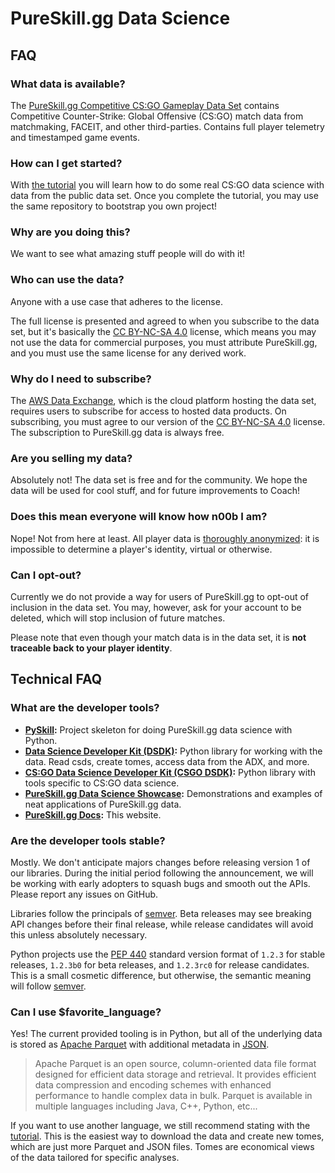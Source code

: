 # PureSkill.gg Data Science

## FAQ

### What data is available?

The [PureSkill.gg Competitive CS:GO Gameplay Data Set] contains
Competitive Counter-Strike: Global Offensive (CS:GO) match data
from matchmaking, FACEIT, and other third-parties.
Contains full player telemetry and timestamped game events.

### How can I get started?

With [the tutorial][tutorial] you will learn how to do some real
CS:GO data science with data from the public data set.
Once you complete the tutorial, you may use the same repository to bootstrap you own project!

### Why are you doing this?

We want to see what amazing stuff people will do with it!

### Who can use the data?

Anyone with a use case that adheres to the license.

The full license is presented and agreed to when you subscribe to the data set,
but it's basically the [CC BY-NC-SA 4.0] license, which means you
may not use the data for commercial purposes, you must attribute PureSkill.gg,
and you must use the same license for any derived work.

### Why do I need to subscribe?

The [AWS Data Exchange], which is the cloud platform hosting the data set,
requires users to subscribe for access to hosted data products.
On subscribing, you must agree to our version of the [CC BY-NC-SA 4.0] license.
The subscription to PureSkill.gg data is always free.

### Are you selling my data?

Absolutely not!
The data set is free and for the community.
We hope the data will be used for cool stuff,
and for future improvements to Coach!

### Does this mean everyone will know how n00b I am?

Nope! Not from here at least.
All player data is [thoroughly anonymized][anonymization]:
it is impossible to determine a player's identity, virtual or otherwise.

### Can I opt-out?

Currently we do not provide a way for users of PureSkill.gg to opt-out
of inclusion in the data set.
You may, however, ask for your account to be deleted,
which will stop inclusion of future matches.

Please note that even though your match data is
in the data set, it is **not traceable back to your player identity**.

## Technical FAQ

### What are the developer tools?

- **[PySkill][makenew-pyskill]:**
  Project skeleton for doing PureSkill.gg data science with Python.
- **[Data Science Developer Kit (DSDK)][dsdk]:**
  Python library for working with the data.
  Read csds, create tomes, access data from the ADX, and more.
- **[CS:GO Data Science Developer Kit (CSGO DSDK)][csgo-dsdk]:**
  Python library with tools specific to CS:GO data science.
- **[PureSkill.gg Data Science Showcase][datascience-showcase]:**
  Demonstrations and examples of neat applications of PureSkill.gg data.
- **[PureSkill.gg Docs][docs]:**
  This website.

### Are the developer tools stable?

Mostly.
We don't anticipate majors changes before releasing version 1 of our libraries.
During the initial period following the announcement, we will be working
with early adopters to squash bugs and smooth out the APIs.
Please report any issues on GitHub.

Libraries follow the principals of [semver].
Beta releases may see breaking API changes before their final release, while release candidates
will avoid this unless absolutely necessary.

Python projects use the [PEP 440] standard version format
of `1.2.3` for stable releases, `1.2.3b0` for beta releases,
and `1.2.3rc0` for release candidates.
This is a small cosmetic difference, but otherwise, the semantic meaning will follow [semver].

### Can I use $favorite_language?

Yes! The current provided tooling is in Python, but all of the underlying
data is stored as [Apache Parquet] with additional metadata in [JSON].

> Apache Parquet is an open source, column-oriented data file format designed for efficient data storage and retrieval.
> It provides efficient data compression and encoding schemes with enhanced performance to handle complex data in bulk.
> Parquet is available in multiple languages including Java, C++, Python, etc...

If you want to use another language, we still recommend stating with the [tutorial].
This is the easiest way to download the data and create new tomes, which are just more Parquet and JSON files.
Tomes are economical views of the data tailored for specific analyses.

[pureskill.gg competitive cs:go gameplay data set]: ./adx/csgo/csds/
[tutorial]: https://github.com/pureskillgg/makenew-pyskill/blob/master/README.rst#-start-with-the-tutorial
[cc by-nc-sa 4.0]: https://creativecommons.org/licenses/by-nc-sa/4.0/
[aws data exchange]: https://aws.amazon.com/data-exchange/
[anonymization]: https://github.com/pureskillgg/csgo-dsdk/blob/master/pureskillgg_csgo_dsdk/scrubber/scrub_pii.py
[apache parquet]: https://parquet.apache.org/
[json]: https://www.json.org/
[dsdk]: https://github.com/pureskillgg/dsdk
[csgo-dsdk]: https://github.com/pureskillgg/csgo-dsdk
[docs]: https://github.com/pureskillgg/docs
[makenew-pyskill]: https://github.com/pureskillgg/makenew-pyskill
[datascience-showcase]: https://github.com/pureskillgg/datascience-showcase
[semver]: https://semver.org/
[pep 440]: https://peps.python.org/pep-0440/
